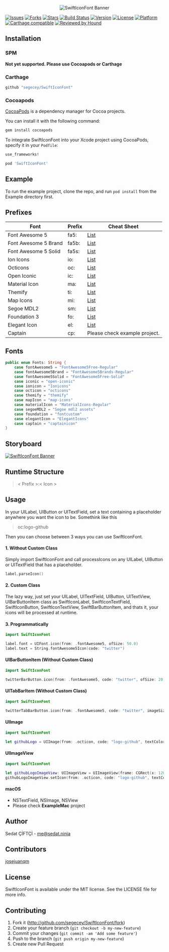 <p align="center"><img src="https://raw.githubusercontent.com/segecey/SwiftIconFont/master/Assets/logo.png" alt="SwiftIconFont Banner"></p>

[![Issues](https://img.shields.io/github/issues/segecey/SwiftIconFont)](#)
[![Forks](https://img.shields.io/github/forks/segecey/SwiftIconFont)](#)
[![Stars](https://img.shields.io/github/stars/segecey/SwiftIconFont)](#)
[![Build Status](https://travis-ci.org/segecey/SwiftIconFont.svg)](https://travis-ci.org/segecey/SwiftIconFont)
[![Version](https://img.shields.io/cocoapods/v/SwiftIconFont.svg?style=flat)](http://cocoapods.org/pods/SwiftIconFont)
[![License](https://img.shields.io/cocoapods/l/SwiftIconFont.svg?style=flat)](http://cocoapods.org/pods/SwiftIconFont)
[![Platform](https://img.shields.io/badge/Platforms-iOS%C2%A0%7C%20macOS%20%7C%20tvOS-green)](http://cocoapods.org/pods/SwiftIconFont)
[![Carthage compatible](https://img.shields.io/badge/Carthage-compatible-4BC51D.svg?style=flat)](https://github.com/Carthage/Carthage)
[![Reviewed by Hound](https://img.shields.io/badge/Reviewed_by-Hound-8E64B0.svg)](https://houndci.com)

## Installation

### SPM

**Not yet supported. Please use Cocoapods or Carthage**

### Carthage

```bash
github "segecey/SwiftIconFont"
```

### Cocoapods

[CocoaPods](http://cocoapods.org) is a dependency manager for Cocoa projects.

You can install it with the following command:

```bash
gem install cocoapods
```

To integrate SwiftIconFont into your Xcode project using CocoaPods, specify it in your `Podfile`:

```ruby
use_frameworks!

pod 'SwiftIconFont'
```

## Example

To run the example project, clone the repo, and run `pod install` from the Example directory first.

## Prefixes

| Font                 | Prefix | Cheat Sheet                                                                            |
| -------------------- | ------ | -------------------------------------------------------------------------------------- |
| Font Awesome 5       | fa5:   | [List](http://fontawesome.io/icons/)                                                   |
| Font Awesome 5 Brand | fa5b:  | [List](http://fontawesome.io/icons/)                                                   |
| Font Awesome 5 Solid | fa5s:  | [List](http://fontawesome.io/icons/)                                                   |
| Ion Icons            | io:    | [List](http://ionicons.com)                                                            |
| Octicons             | oc:    | [List](https://octicons.github.com)                                                    |
| Open Iconic          | ic:    | [List](https://useiconic.com/open/)                                                    |
| Material Icon        | ma:    | [List](https://design.google.com/icons/)                                               |
| Themify              | ti:    | [List](https://themify.me/themify-icons)                                               |
| Map Icons            | mi:    | [List](http://map-icons.com)                                                           |
| Segoe MDL2           | sm:    | [List](https://docs.microsoft.com/en-us/windows/uwp/design/style/segoe-ui-symbol-font) |
| Foundation 3         | fo:    | [List](https://zurb.com/playground/foundation-icon-fonts-3)                            |
| Elegant Icon         | el:    | [List](https://www.elegantthemes.com/blog/resources/elegant-icon-font)                 |
| Captain              | cp:    | Please check example project.                                                          |

## Fonts

```swift
public enum Fonts: String {
    case fontAwesome5 = "FontAwesome5Free-Regular"
    case fontAwesome5Brand = "FontAwesome5Brands-Regular"
    case fontAwesome5Solid = "FontAwesome5Free-Solid"
    case iconic = "open-iconic"
    case ionicon = "Ionicons"
    case octicon = "octicons"
    case themify = "themify"
    case mapIcon = "map-icons"
    case materialIcon = "MaterialIcons-Regular"
    case segoeMDL2 = "Segoe mdl2 assets"
    case foundation = "fontcustom"
    case elegantIcon = "ElegantIcons"
    case captain = "captainicon"
}
```

## Storyboard

<p align="left"><a href="https://www.youtube.com/watch?v=kWex5gqR8rs"><img src="https://raw.githubusercontent.com/segecey/SwiftIconFont/master/Assets/storyboard-t.gif" alt="SwiftIconFont Banner"></a></p>

## Runtime Structure

> < Prefix >:< Icon >

## Usage

In your UILabel, UIButton or UITextField, set a text containing a placeholder anywhere you want the icon to be. Somethink like this

> oc:logo-github

Then you can choose between 3 ways you can use SwiftIconFont.

#### 1. Without Custom Class

Simply import SwiftIconFont and call processIcons on any UILabel, UIButton or UITextField that has a placeholder.

```swift
label.parseIcon()
```

#### 2. Custom Class

The lazy way, just set your UILabel, UITextField, UIButton, UITextView, UIBarButtonItem class as SwiftIconLabel, SwiftIconTextField, SwiftIconButton, SwiftIconTextView, SwiftBarButtonItem, and thats it, your icons will be processed at runtime.

#### 3. Programmatically

```swift
import SwiftIconFont

label.font = UIFont.icon(from: .fontAwesome5, ofSize: 50.0)
label.text = String.fontAwesome5Icon(code: "twitter")
```

#### UIBarButtonItem (Without Custom Class)

```swift
import SwiftIconFont

twitterBarButton.icon(from: .fontAwesome5, code: "twitter", ofSize: 20)
```

#### UITabBarItem (Without Custom Class)

```swift
import SwiftIconFont

twitterTabBarButton.icon(from: .fontAwesome5, code: "twitter", imageSize: CGSizeMake(20, 20), ofSize: 20)
```

#### UIImage

```swift
import SwiftIconFont

let githubLogo = UIImage(from: .octicon, code: "logo-github", textColor: .black, backgroundColor: .clear, size: CGSize(width: 150, height: 50))
```

#### UIImageView

```swift
import SwiftIconFont

let githubLogoImageView: UIImageView = UIImageView(frame: CGRect(x: 120, y: self.view.frame.size.height - 130, width: 150, height: 50))
githubLogoImageView.setIcon(from: .octicon, code: "logo-github", textColor: .black, backgroundColor: .clear, size: nil)
```

#### macOS

- NSTextField, NSImage, NSView
- Please check **ExampleMac** project

## Author

Sedat ÇİFTÇİ - me@sedat.ninja

## Contributors

<span><a href="https://github.com/josejuanqm">josejuanqm</a></span>

## License

SwiftIconFont is available under the MIT license. See the LICENSE file for more info.

## Contributing

1. Fork it (<http://github.com/segecey/SwiftIconFont/fork>)
2. Create your feature branch (`git checkout -b my-new-feature`)
3. Commit your changes (`git commit -am 'Add some feature'`)
4. Push to the branch (`git push origin my-new-feature`)
5. Create new Pull Request
